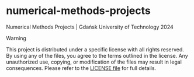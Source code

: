 # numerical-methods-projects
Numerical Methods Projects | Gdańsk University of Technology 2024

> [!WARNING]
> This project is distributed under a specific license with all rights reserved. By using any of the files, you agree to the terms outlined in the license. Any unauthorized use, copying, or modification of the files may result in legal consequences. Please refer to the [LICENSE file](./LICENSE) for full details.
